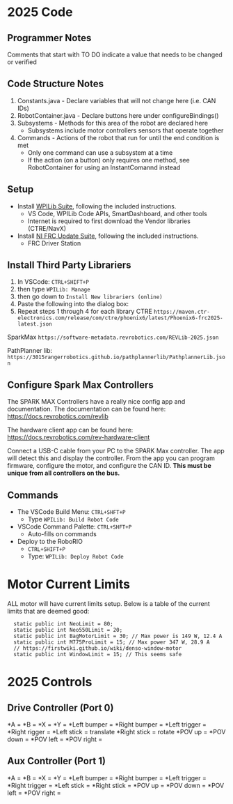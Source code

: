 # 2025 Code

## Programmer Notes
Comments that start with TO DO indicate a value that needs to be changed or verified

## Code Structure Notes
1. Constants.java - Declare variables that will not change here (i.e. CAN IDs)
2. RobotContainer.java - Declare buttons here under configureBindings()
3. Subsystems - Methods for this area of the robot are declared here
    - Subsystems include motor controllers sensors that operate together
4. Commands - Actions of the robot that run for until the end condition is met
    - Only one command can use a subsystem at a time
    - If the action (on a button) only requires one method, see RobotContainer for using an InstantComannd instead

## Setup

- Install [WPILib Suite](https://github.com/wpilibsuite/allwpilib/releases/latest), following the included instructions.
  - VS Code, WPILib Code APIs, SmartDashboard, and other tools
  - Internet is required to first download the Vendor libraries (CTRE/NavX)
- Install [NI FRC Update Suite](https://docs.wpilib.org/en/stable/docs/zero-to-robot/step-2/frc-game-tools.html), following the included instructions.
  - FRC Driver Station

## Install Third Party Librariers
  
1. In VSCode: `CTRL+SHIFT+P` 
2. then type `WPILib: Manage`
3. then go down to `Install New librariers (online)`
4. Paste the following into the dialog box:
5. Repeat steps 1 through 4 for each library
CTRE 
`https://maven.ctr-electronics.com/release/com/ctre/phoenix6/latest/Phoenix6-frc2025-latest.json`

SparkMax
`https://software-metadata.revrobotics.com/REVLib-2025.json`

PathPlanner lib:
`https://3015rangerrobotics.github.io/pathplannerlib/PathplannerLib.json`


## Configure Spark Max Controllers

The SPARK MAX Controllers have a really nice config app and documentation. The documentation can be found here: https://docs.revrobotics.com/revlib

The hardware client app can be found here: https://docs.revrobotics.com/rev-hardware-client 

Connect a USB-C cable from your PC to the SPARK Max controller. The app will detect this and display the controller. From the app you can program firmware, configure the motor, and configure the CAN ID. **This must be unique from all controllers on the bus.**

## Commands

- The VSCode Build Menu: `CTRL+SHFT+P`
  - Type `WPILib: Build Robot Code`
- VSCode Command Palette: `CTRL+SHFT+P`
  - Auto-fills on commands
- Deploy to the RoboRIO
  - `CTRL+SHIFT+P`
  - Type: `WPILib: Deploy Robot Code`

# Motor Current Limits
ALL motor will have current limits setup. Below is a table of the current limits that are deemed good:

```
  static public int NeoLimit = 80;
  static public int Neo550Limit = 20;
  static public int BagMotorLimit = 30; // Max power is 149 W, 12.4 A
  static public int M775ProLimit = 15; // Max power 347 W, 28.9 A
  // https://firstwiki.github.io/wiki/denso-window-motor
  static public int WindowLimit = 15; // This seems safe
```

# 2025 Controls
## Drive Controller (Port 0)
*A = 
*B = 
*X = 
*Y = 
*Left bumper = 
*Right bumper = 
*Left trigger = 
*Right rigger = 
*Left stick = translate
*Right stick = rotate
*POV up = 
*POV down = 
*POV left = 
*POV right = 

## Aux Controller (Port 1)
*A = 
*B = 
*X = 
*Y = 
*Left bumper = 
*Right bumper = 
*Left trigger = 
*Right trigger = 
*Left stick = 
*Right stick = 
*POV up = 
*POV down = 
*POV left = 
*POV right = 